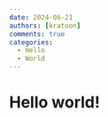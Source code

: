```yaml
---
date: 2024-06-21
authors: [kratoon]
comments: true
categories:
  - Hello
  - World
---
```


# Hello world!

